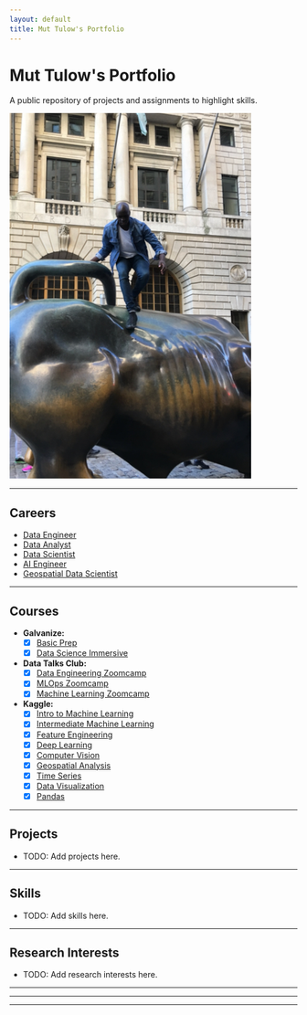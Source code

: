 ```yaml
---
layout: default
title: Mut Tulow's Portfolio
---
```

# Mut Tulow's Portfolio
A public repository of projects and assignments to highlight skills.

![Mut Tulow](./images/IMG_1048.jpeg)

---

## Careers
- [Data Engineer](./careers/data_engineer.md)
- [Data Analyst](./careers/data_analyst.md)
- [Data Scientist](./careers/data_scientist.md)
- [AI Engineer](./careers/ai_engineer.md)
- [Geospatial Data Scientist](./careers/geospatial_data_scientist.md)

---

## Courses
- __Galvanize:__
  - [x] [Basic Prep](https://www.galvanize.com/alumni/)
  - [x] [Data Science Immersive](https://www.galvanize.com/alumni/)
- __Data Talks Club:__
  - [x] [Data Engineering Zoomcamp](https://github.com/DataTalksClub/data-engineering-zoomcamp)
  - [x] [MLOps Zoomcamp](https://github.com/DataTalksClub/mlops-zoomcamp)
  - [x] [Machine Learning Zoomcamp](https://github.com/DataTalksClub/machine-learning-zoomcamp)
- __Kaggle:__
  - [x] [Intro to Machine Learning](https://www.kaggle.com/learn/certification/muttulow/intro-to-machine-learning)
  - [x] [Intermediate Machine Learning](https://www.kaggle.com/learn/certification/muttulow/intermediate-machine-learning)
  - [x] [Feature Engineering](https://www.kaggle.com/learn/certification/muttulow/feature-engineering)
  - [x] [Deep Learning](https://www.kaggle.com/learn/certification/muttulow/intro-to-deep-learning)
  - [x] [Computer Vision](https://www.kaggle.com/learn/certification/muttulow/computer-vision)
  - [x] [Geospatial Analysis](https://www.kaggle.com/learn/certification/muttulow/geospatial-analysis)
  - [x] [Time Series](https://www.kaggle.com/learn/certification/muttulow/time-series)
  - [x] [Data Visualization](https://www.kaggle.com/learn/certification/muttulow/data-visualization)
  - [x] [Pandas](https://www.kaggle.com/learn/certification/muttulow/pandas) 

---

## Projects
- TODO: Add projects here.

---

## Skills
- TODO: Add skills here.

---

## Research Interests
- TODO: Add research interests here.

---
---
---